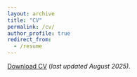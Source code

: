 ```yaml
---
layout: archive
title: "CV"
permalink: /cv/
author_profile: true
redirect_from:
  - /resume
---
```


[Download CV](files/CV.pdf) (_last updated August 2025)._

